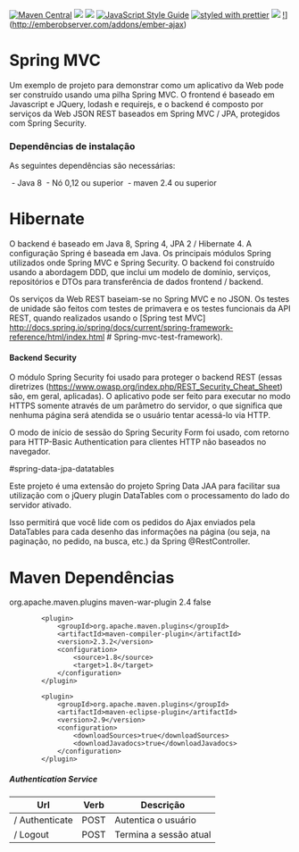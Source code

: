 [![Maven Central](https://maven-badges.herokuapp.com/maven-central/com.github.darrachequesne/spring-data-jpa-datatables/badge.svg)](https://maven-badges.herokuapp.com/maven-central/com.github.darrachequesne/spring-data-jpa-datatables)
[![](https://travis-ci.org/typicode/json-server.svg?branch=master)](https://travis-ci.org/typicode/json-server) 
[![](https://badge.fury.io/js/json-server.svg)](http://badge.fury.io/js/json-server) 
[![JavaScript Style Guide](https://img.shields.io/badge/code_style-standard-brightgreen.svg)](https://standardjs.com) 
[![styled with prettier](https://img.shields.io/badge/styled_with-prettier-ff69b4.svg)](https://github.com/prettier/prettier) 
[![](https://badges.gitter.im/Join%20Chat.svg)](https://gitter.im/typicode/json-server?utm_source=badge&utm_medium=badge&utm_campaign=pr-badge&utm_content=badge)
[!](http://emberobserver.com/badges/ember-ajax.svg)](http://emberobserver.com/addons/ember-ajax)


# Spring MVC 

Um exemplo de projeto para demonstrar como um aplicativo da Web pode ser construído usando uma pilha Spring MVC. O frontend é baseado em Javascript e JQuery, lodash e requirejs, e o backend é composto por serviços da Web JSON REST baseados em Spring MVC / JPA, protegidos com Spring Security. 

### Dependências de instalação ###

As seguintes dependências são necessárias:

 - Java 8
 - Nó 0,12 ou superior
 - maven 2.4 ou superior


# Hibernate

O backend é baseado em Java 8, Spring 4, JPA 2 / Hibernate 4. A configuração Spring é baseada em Java. Os principais módulos Spring utilizados onde Spring MVC e Spring Security. O backend foi construído usando a abordagem DDD, que inclui um modelo de domínio, serviços, repositórios e DTOs para transferência de dados frontend / backend.

Os serviços da Web REST baseiam-se no Spring MVC e no JSON. Os testes de unidade são feitos com testes de primavera e os testes funcionais da API REST, quando realizados usando o [Spring test MVC] http://docs.spring.io/spring/docs/current/spring-framework-reference/html/index.html # Spring-mvc-test-framework).

#### Backend Security ####

O módulo Spring Security foi usado para proteger o backend REST (essas diretrizes (https://www.owasp.org/index.php/REST_Security_Cheat_Sheet) são, em geral, aplicadas). O aplicativo pode ser feito para executar no modo HTTPS somente através de um parâmetro do servidor, o que significa que nenhuma página será atendida se o usuário tentar acessá-lo via HTTP.

O modo de início de sessão do Spring Security Form foi usado, com retorno para HTTP-Basic Authentication para clientes HTTP não baseados no navegador. 


#spring-data-jpa-datatables

Este projeto é uma extensão do projeto Spring Data JAA para facilitar sua utilização com o jQuery plugin DataTables com o processamento do lado do servidor ativado.

Isso permitirá que você lide com os pedidos do Ajax enviados pela DataTables para cada desenho das informações na página (ou seja, na paginação, no pedido, na busca, etc.) da Spring @RestController.

# Maven Dependências

<plugins>
			<plugin>
				<groupId>org.apache.maven.plugins</groupId>
				<artifactId>maven-war-plugin</artifactId>
				<version>2.4</version>
				<configuration>
					<failOnMissingWebXml>false</failOnMissingWebXml>
				</configuration>
			</plugin>
		
			<plugin>
				<groupId>org.apache.maven.plugins</groupId>
				<artifactId>maven-compiler-plugin</artifactId>
				<version>2.3.2</version>
				<configuration>
					<source>1.8</source>
					<target>1.8</target>
				</configuration>
			</plugin>
			
			<plugin>
				<groupId>org.apache.maven.plugins</groupId>
				<artifactId>maven-eclipse-plugin</artifactId>
				<version>2.9</version>
				<configuration>
					<downloadSources>true</downloadSources>
					<downloadJavadocs>true</downloadJavadocs>
				</configuration>
			</plugin>
			



##### Authentication Service #####

Url | Verb | Descrição
-------------- | ------------- | -------------
/ Authenticate | POST | Autentica o usuário
/ Logout | POST | Termina a sessão atual

